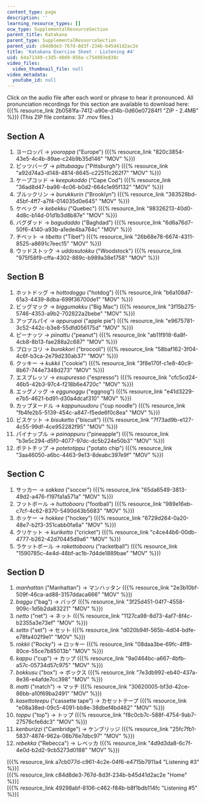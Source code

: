 ```yaml
---
content_type: page
description: ''
learning_resource_types: []
ocw_type: SupplementalResourceSection
parent_title: Katakana
parent_type: SupplementalResourceSection
parent_uid: c84d8de3-767d-8d3f-234b-b45d41d2ac2e
title: 'Katakana Exercise Sheet - Listening #4'
uid: 64a71349-c3d5-40d9-856a-c754993e838c
video_files:
  video_thumbnail_file: null
video_metadata:
  youtube_id: null
---
```


Click on the audio file after each word or phrase to hear it pronounced. All pronunciation recordings for this section are available to download here: ({{% resource_link 2b0581fa-7412-a90e-d14b-0d60e07284f1 "ZIP - 2.4MB" %}}) (This ZIP file contains: 37 .mov files.)

Section A
---------

1.  ヨーロッパ → _yooroppa_ ("Europe") ({{% resource_link "820c3854-43e5-4c4b-89ae-c24b9b35d146" "MOV" %}})
2.  ピッツバーグ → _pittubaagu_ ("Pittsburgh") ({{% resource_link "a92d74a3-d148-4814-8645-c22511c262f7" "MOV" %}})
3.  ケープコッド → _keepukoddo_ ("Cape Cod") ({{% resource_link "36ad8d47-ba96-4c06-b0d2-664c1e95f132" "MOV" %}})
4.  ブルックリン → _burukkurin_ ("Brooklyn") ({{% resource_link "383528bd-45bf-4ff7-a7f4-014035d0e645" "MOV" %}})
5.  ケベック → _kebekku_ ("Quebec") ({{% resource_link "98326213-40d0-4d8c-b14d-01d1b3d8b87e" "MOV" %}})
6.  バグダッド → _bagudaddo_ ("Baghdad") ({{% resource_link "6d6a76d7-50f6-4140-a93b-a1ede4ba764c" "MOV" %}})
7.  チベット → _tibetto_ ("Tibet") ({{% resource_link "26b68e78-6674-4311-8525-a8691c7eec15" "MOV" %}})
8.  ウッドストック → _uddosutokku_ ("Woodstock") ({{% resource_link "975f58f9-cffa-4302-869c-b989a38e1758" "MOV" %}})

Section B
---------

1.  ホットドッグ → _hottodoggu_ ("hotdog") ({{% resource_link "b6a108d7-61a3-4439-8dba-699f36700de1" "MOV" %}})
2.  ビッグマック → _biggumakku_ ("Big Mac") ({{% resource_link "3f15b275-5746-4353-a9b2-702822a2bebe" "MOV" %}})
3.  アップルパイ → _appurupai_ ("apple pie") ({{% resource_link "e9675781-3c52-442c-b3e8-55dfd056175d" "MOV" %}})
4.  ピーナッツ → _piinattu_ ("peanut") ({{% resource_link "ab11f918-6a8f-4cb8-8b13-fae288a2c687" "MOV" %}})
5.  ブロッコリ → _burokkori_ ("broccoli") ({{% resource_link "58baf162-3f04-4c6f-b3ca-2e79d230ab37" "MOV" %}})
6.  クッキー → _kukkii_ ("cookie") ({{% resource_link "3f8e170f-c1e8-40c9-8b67-744e7348d273" "MOV" %}})
7.  エスプレッソ → _esupuresso_ ("espresso") ({{% resource_link "cfc5cd24-46b5-42b3-97c4-f218b6e4720c" "MOV" %}})
8.  エッグノッグ → _eggunoggu_ ("eggnog") ({{% resource_link "e41d3229-e7b5-4621-bd91-d30a4dcaf310" "MOV" %}})
9.  カップヌードル → _kappunuudoru_ ("cup noodle") ({{% resource_link "fb4fe2b5-5139-454c-a847-f5ede6f0c8ea" "MOV" %}})
10.  ビスケット → _bisuketto_ ("biscuit") ({{% resource_link "7f73ad9b-e127-4c55-99df-4ce952282f95" "MOV" %}})
11.  パイナップル → _painappuru_ ("pineapple") ({{% resource_link "b3e5c294-d5f0-4077-97dc-dc5b224e50b3" "MOV" %}})
12.  ポテトチップ → _potetotippu_ ("potato chip") ({{% resource_link "3aa46050-a6bc-4463-9e13-8deabc397e9f" "MOV" %}})

Section C
---------

1.  サッカー → _sakkaa_ ("soccer") ({{% resource_link "65da6549-3813-49d2-a476-f197fa1a571a" "MOV" %}})
2.  フットボール → _huttobooru_ ("football") ({{% resource_link "989e16eb-c7cf-4c62-8370-5490d43b5683" "MOV" %}})
3.  ホッケー → _hokkee_ ("hockey") ({{% resource_link "6729d264-0a20-48e7-b2f3-351cabb0fa6a" "MOV" %}})
4.  クリケット → _kuriketto_ ("cricket") ({{% resource_link "c4ce44b6-00db-4777-b262-42d70445d9a6" "MOV" %}})
5.  ラケットボール → _rakettobooru_ ("racketball") ({{% resource_link "1590785c-4e4d-48bf-ac1b-7d4de1889bae" "MOV" %}})

Section D
---------

1.  _manhattan_ ("Manhattan") → マンハッタン ({{% resource_link "2e3b10bf-509f-46ca-ad88-3157ddaca666" "MOV" %}})
2.  _baggu_ ("bag") → バッグ ({{% resource_link "3f25d451-04f7-4558-909c-1d5b2da83221" "MOV" %}})
3.  _netto_ ("net") → ネット ({{% resource_link "1127ca98-8d73-4af7-8f4c-b2355a3e73ef" "MOV" %}})
4.  _setto_ ("set") → セット ({{% resource_link "d020b94f-565b-4d04-bdfe-e78fa402f9e1" "MOV" %}})
5.  _rokkii_ ("Rocky") → ロッキー ({{% resource_link "08daa3be-69fc-4ff8-80ce-55ce7b85013b" "MOV" %}})
6.  _kappu_ ("cup") → カップ ({{% resource_link "9a0464bc-a667-4bfb-a57c-05734d57c975" "MOV" %}})
7.  _bokkusu_ ("box") → ボックス ({{% resource_link "7e3db992-eb40-437a-8e36-e4afde7cc398" "MOV" %}})
8.  _matti_ ("match") → マッチ ({{% resource_link "30620005-bf3d-42ce-86bb-a10f69ba2491" "MOV" %}})
9.  _kasettoteepu_ ("cassette tape") → カセットテープ ({{% resource_link "e08a38ed-09c5-4091-bb8e-38dbef4bd462" "MOV" %}})
10.  _toppu_ ("top") → トップ ({{% resource_link "f8c0cb7c-588f-4754-9ab7-27576cfe6dc3" "MOV" %}})
11.  _kenburizzi_ ("Cambridge") → ケンブリッジ ({{% resource_link "25fc7fb1-5837-4874-962a-08b76e7dbc97" "MOV" %}})
12.  _rebekka_ ("Rebecca") → レベッカ ({{% resource_link "4d9d3da8-6c7f-4e0d-b2d2-9cb5273d0188" "MOV" %}})

  
\[{{% resource_link a7cb077d-c961-4c2e-04f6-e4715b7911a4 "Listening #3" %}}\]  
\[{{% resource_link c84d8de3-767d-8d3f-234b-b45d41d2ac2e "Home" %}}\]  
\[{{% resource_link 49298abf-8106-c462-f84b-b8f1bdb114fc "Listening #5" %}}\]